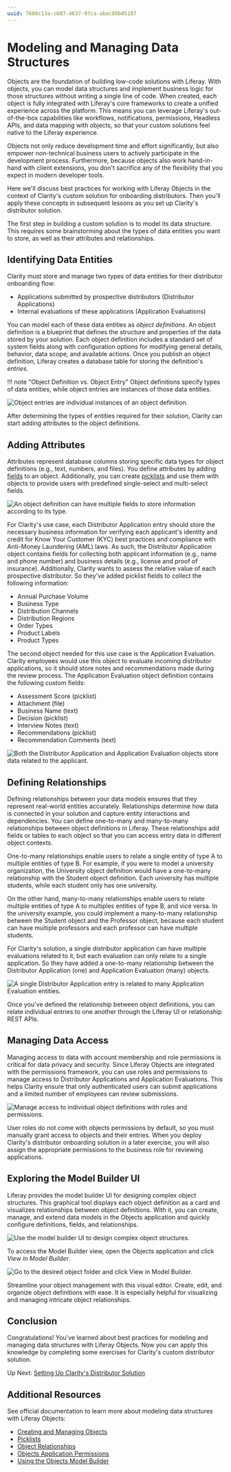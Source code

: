 ```yaml
---
uuid: 7600c13a-c687-4637-97ca-abac89b05107
---
```

# Modeling and Managing Data Structures

<!--TASK: improve intro-->

Objects are the foundation of building low-code solutions with Liferay. With objects, you can model data structures and implement business logic for those structures without writing a single line of code. When created, each object is fully integrated with Liferay's core frameworks to create a unified experience across the platform. This means you can leverage Liferay's out-of-the-box capabilities like workflows, notifications, permissions, Headless APIs, and data mapping with objects, so that your custom solutions feel native to the Liferay experience.

Objects not only reduce development time and effort significantly, but also empower non-technical business users to actively participate in the development process. Furthermore, because objects also work hand-in-hand with client extensions, you don't sacrifice any of the flexibility that you expect in modern developer tools.

<!--TASK: Add diagram for modeling 'data structures'-->

Here we'll discuss best practices for working with Liferay Objects in the context of Clarity's custom solution for onboarding distributors. Then you'll apply these concepts in subsequent lessons as you set up Clarity's distributor solution.

The first step in building a custom solution is to model its data structure. This requires some brainstorming about the types of data entities you want to store, as well as their attributes and relationships.

## Identifying Data Entities

Clarity must store and manage two types of data entities for their distributor onboarding flow:

* Applications submitted by prospective distributors (Distributor Applications)
* Internal evaluations of these applications (Application Evaluations)

You can model each of these data entities as *object definitions*. An object definition is a blueprint that defines the structure and properties of the data stored by your solution. Each object definition includes a standard set of system fields along with configuration options for modifying general details, behavior, data scope, and available actions. Once you publish an object definition, Liferay creates a database table for storing the definition's *entries*.

!!! note "Object Definition vs. Object Entry"
    Object definitions specify types of data entities, while object entries are instances of those data entities.

![Object entries are individual instances of an object definition.](./modeling-and-managing-data-structures/images/01.png)

<!-- TASK: Update and replace the above diagram, since it was created during the MVP phase. We should request a Liferay-styled diagram to the design team. -->

After determining the types of entities required for their solution, Clarity can start adding attributes to the object definitions.

## Adding Attributes

Attributes represent database columns storing specific data types for object definitions (e.g., text, numbers, and files). You define attributes by adding [fields](https://learn.liferay.com/en/w/dxp/building-applications/objects/creating-and-managing-objects/fields) to an object. Additionally, you can create [picklists](https://learn.liferay.com/w/dxp/liferay-development/objects/picklists) and use them with objects to provide users with predefined single-select and multi-select fields.

<!--TASK: Introduce picklists.-->

![An object definition can have multiple fields to store information according to its type.](./modeling-and-managing-data-structures/images/02.png)

For Clarity's use case, each Distributor Application entry should store the necessary business information for verifying each applicant's identity and credit for Know Your Customer (KYC) best practices and compliance with Anti-Money Laundering (AML) laws. As such, the Distributor Application object contains fields for collecting both applicant information (e.g., name and phone number) and business details (e.g., license and proof of insurance). Additionally, Clarity wants to assess the relative value of each prospective distributor. So they've added picklist fields to collect the following information:

* Annual Purchase Volume
* Business Type
* Distribution Channels
* Distribution Regions
* Order Types
* Product Labels
* Product Types

The second object needed for this use case is the Application Evaluation. Clarity employees would use this object to evaluate incoming distributor applications, so it should store notes and recommendations made during the review process. The Application Evaluation object definition contains the following custom fields:

* Assessment Score (picklist)
* Attachment (file)
* Business Name (text)
* Decision (picklist)
* Interview Notes (text)
* Recommendations (picklist)
* Recommendation Comments (text)

<!--TASK: Maybe reevaluate how this information is presented. It feels strange to list only the picklists for distributor application while listing all of the fields for the application evaluation object.-->

![Both the Distributor Application and Application Evaluation objects store data related to the applicant.](./modeling-and-managing-data-structures/images/03.png)

## Defining Relationships

Defining relationships between your data models ensures that they represent real-world entities accurately. Relationships determine how data is connected in your solution and capture entity interactions and dependencies. You can define one-to-many and many-to-many relationships between object definitions in Liferay. These relationships add fields or tables to each object so that you can access entry data in different object contexts.

One-to-many relationships enable users to relate a single entity of type A to multiple entities of type B. For example, if you were to model a university organization, the University object definition would have a one-to-many relationship with the Student object definition. Each university has multiple students, while each student only has one university.

On the other hand, many-to-many relationships enable users to relate multiple entities of type A to multiples entities of type B, and vice versa. In the university example, you could implement a many-to-many relationship between the Student object and the Professor object, because each student can have multiple professors and each professor can have multiple students.

For Clarity's solution, a single distributor application can have multiple evaluations related to it, but each evaluation can only relate to a single application. So they have added a one-to-many relationship between the Distributor Application (one) and Application Evaluation (many) objects.

![A single Distributor Application entry is related to many Application Evaluation entities.](./modeling-and-managing-data-structures/images/04.png)

Once you've defined the relationship between object definitions, you can relate individual entries to one another through the Liferay UI or relationship REST APIs.

## Managing Data Access

Managing access to data with account membership and role permissions is critical for data privacy and security. Since Liferay Objects are integrated with the permissions framework, you can use roles and permissions to manage access to Distributor Applications and Application Evaluations. This helps Clarity ensure that only authenticated users can submit applications and a limited number of employees can review submissions.

![Manage access to individual object definitions with roles and permissions.](./modeling-and-managing-data-structures/images/05.png)

User roles do not come with objects permissions by default, so you must manually grant access to objects and their entries. When you deploy Clarity's distributor onboarding solution in a later exercise, you will also assign the appropriate permissions to the business role for reviewing applications.

<!-- TODO: Uncomment out when the Data Migration Center is out of beta.

## Moving Data Structures between Environments

If you want to migrate custom data structures between environments, you can export and import object definitions as JSON files. These files include the definition's complete schema such as its configurations, fields, actions, and relationships. You can then use these files to create batch client extensions for importing the structure into Liferay instances.

!!! note
    To use the batch client extension for object definitions, you must export the definition using Liferay's Data Migration Center as a JSONT file. This feature is currently in beta.
-->

## Exploring the Model Builder UI

Liferay provides the model builder UI for designing complex object structures. This graphical tool displays each object definition as a card and visualizes relationships between object definitions. With it, you can create, manage, and extend data models in the Objects application and quickly configure definitions, fields, and relationships.

![Use the model builder UI to design complex object structures.](./modeling-and-managing-data-structures/images/06.png)

To access the Model Builder view, open the Objects application and click *View in Model Builder*.

![Go to the desired object folder and click View in Model Builder.](./modeling-and-managing-data-structures/images/07.png)

Streamline your object management with this visual editor. Create, edit, and organize object definitions with ease. It is especially helpful for visualizing and managing intricate object relationships.

<!--TASK: Adapt into a UI reference/demo similar to the Page Builder UI overview.-->

## Conclusion

Congratulations! You've learned about best practices for modeling and managing data structures with Liferay Objects. Now you can apply this knowledge by completing some exercises for Clarity's custom distributor solution.

Up Next: [Setting Up Clarity's Distributor Solution](./setting-up-claritys-distributor-solution.md)

## Additional Resources

See official documentation to learn more about modeling data structures with Liferay Objects:

* [Creating and Managing Objects](https://learn.liferay.com/w/dxp/liferay-development/objects/creating-and-managing-objects)
* [Picklists](https://learn.liferay.com/w/dxp/liferay-development/objects/picklists)
* [Object Relationships](https://learn.liferay.com/w/dxp/liferay-development/objects/creating-and-managing-objects/relationships)
* [Objects Application Permissions](https://learn.liferay.com/w/dxp/liferay-development/objects/objects-application-permissions)
* [Using the Objects Model Builder](https://learn.liferay.com/w/dxp/liferay-development/objects/creating-and-managing-objects/using-the-objects-model-builder)
